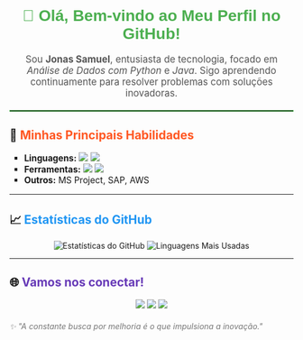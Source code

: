 
<h1 align="center" style="font-family: Arial, sans-serif; color: #4CAF50;">👋 Olá, Bem-vindo ao Meu Perfil no GitHub!</h1>

<p align="center" style="font-size: 1.2em; color: #555;">Sou <strong>Jonas Samuel</strong>, entusiasta de tecnologia, focado em <em>Análise de Dados com Python</em> e <em>Java</em>. Sigo aprendendo continuamente para resolver problemas com soluções inovadoras.</p>

<hr style="border: 1px solid #4CAF50; margin: 20px 0;">

<h2>🚀 <span style="color: #FF5722;">Minhas Principais Habilidades</span></h2>
<ul style="list-style-type: square; font-size: 1.1em;">
  <li><strong>Linguagens:</strong> <img src="https://img.shields.io/badge/Python-3776AB?style=flat&logo=python&logoColor=white"> <img src="https://img.shields.io/badge/SQL-4479A1?style=flat&logo=postgresql&logoColor=white"></li>
  <li><strong>Ferramentas:</strong> <img src="https://img.shields.io/badge/Power%20BI-F2C811?style=flat&logo=power-bi&logoColor=black"> <img src="https://img.shields.io/badge/Microsoft%20Excel-217346?style=flat&logo=microsoft-excel&logoColor=white"></li>
  <li><strong>Outros:</strong> MS Project, SAP, AWS</li>
</ul>

<hr>

<h2>📈 <span style="color: #2196F3;">Estatísticas do GitHub</span></h2>
<p align="center">
  <img src="https://github-readme-stats.vercel.app/api?username=jonas-samuel&show_icons=true&theme=radical" alt="Estatísticas do GitHub">
  <img src="https://github-readme-stats.vercel.app/api/top-langs/?username=jonas-samuel&layout=compact&theme=radical" alt="Linguagens Mais Usadas">
</p>

<hr>

<h2>🌐 <span style="color: #673AB7;">Vamos nos conectar!</span></h2>
<div align="center"> 
  <a href="https://www.instagram.com/jonas.samuel" target="_blank"><img src="https://img.shields.io/badge/-Instagram-%23E4405F?style=for-the-badge&logo=instagram&logoColor=white" target="_blank"></a>
  <a href = "mailto:jonassamuel81@gmail.com"><img src="https://img.shields.io/badge/-Gmail-%23333?style=for-the-badge&logo=gmail&logoColor=white" target="_blank"></a>
  <a href="https://www.linkedin.com/in/jonas-samuel-0311ba1a6/" target="_blank"><img src="https://img.shields.io/badge/-LinkedIn-%230077B5?style=for-the-badge&logo=linkedin&logoColor=white" target="_blank"></a> 
</div>


<footer style="margin-top: 20px; font-style: italic; color: #777;">
✨ "A constante busca por melhoria é o que impulsiona a inovação."
</footer>

